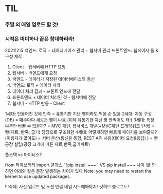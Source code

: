 # TIL
### 주말 외 매일 업로드 할 것!
### 시작은 미미하나 끝은 창대하리라!

20211215
백엔드: 로직 + 데이터베이스 관리 + 웹서버 관리
프론트엔드: 웹페이지 틀 & 구성 제작
1. Client - 웹서버에 HTTP 요청 
2. 웹서버 - 백엔드에게 요청
3. 백엔드 - 데이터가 저장된 데이터베이스와 통신
4. 백엔드: 로직 + 데이터 처리
5. 데이터 처리 결과 - 프론트 엔드에 전달
6. 프론트엔드 + 데이터 처리된 것 - 웹서버에 전달
7. 웹서버 - HTTP 반응 - Client

1세대: 만들어진 것에 만족 = 유통기한 지난 빵이라도 먹을 순 있음
2세대: 자동 구성(DB) = 매주마다 새로운 빵이 나옴 (이제 유통기한 지난 빵 안먹어도 돼!)
3세대: 특정 부분만 바꿀 수 없을까? = MVC 패턴, 웹서비스 개발(+MVC패턴 프레임워크 탄생) = 빵(재료, 반죽, 굽기) 담당으로 구조화함
4세대: 어떻게하면 빠르게 페이지를 보여줄까?(이용자가 많아도) = 서버 분산(통신을 통합, REST API 사용(데이터 요청&응답) ) = 빵 공장 설립(공장 크기에 따른 재료,반죽,굽기파트)

풀스택 vs 마이너스?

from 라이브러리 import 클래스
' !pip install ~~~ ' VS pip install ~~~ 차이
!를 안하면 아래와 같은 문장 발생하는 차이가 있다
Note: you may need to restart the kernel to use updated packages.


!!!숙제: 사진 업로드 및 노션 연결 내일 시도해봐야지! 깃허브 블로그도!
